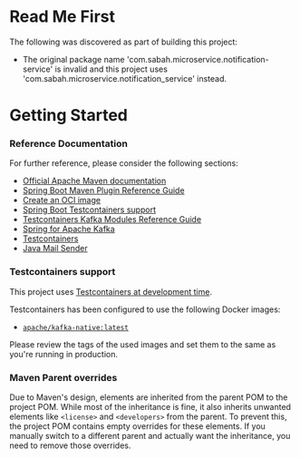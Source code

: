# Read Me First
The following was discovered as part of building this project:

* The original package name 'com.sabah.microservice.notification-service' is invalid and this project uses 'com.sabah.microservice.notification_service' instead.

# Getting Started

### Reference Documentation
For further reference, please consider the following sections:

* [Official Apache Maven documentation](https://maven.apache.org/guides/index.html)
* [Spring Boot Maven Plugin Reference Guide](https://docs.spring.io/spring-boot/3.4.4/maven-plugin)
* [Create an OCI image](https://docs.spring.io/spring-boot/3.4.4/maven-plugin/build-image.html)
* [Spring Boot Testcontainers support](https://docs.spring.io/spring-boot/3.4.4/reference/testing/testcontainers.html#testing.testcontainers)
* [Testcontainers Kafka Modules Reference Guide](https://java.testcontainers.org/modules/kafka/)
* [Spring for Apache Kafka](https://docs.spring.io/spring-boot/3.4.4/reference/messaging/kafka.html)
* [Testcontainers](https://java.testcontainers.org/)
* [Java Mail Sender](https://docs.spring.io/spring-boot/3.4.4/reference/io/email.html)

### Testcontainers support

This project uses [Testcontainers at development time](https://docs.spring.io/spring-boot/3.4.4/reference/features/dev-services.html#features.dev-services.testcontainers).

Testcontainers has been configured to use the following Docker images:

* [`apache/kafka-native:latest`](https://hub.docker.com/r/apache/kafka-native)

Please review the tags of the used images and set them to the same as you're running in production.

### Maven Parent overrides

Due to Maven's design, elements are inherited from the parent POM to the project POM.
While most of the inheritance is fine, it also inherits unwanted elements like `<license>` and `<developers>` from the parent.
To prevent this, the project POM contains empty overrides for these elements.
If you manually switch to a different parent and actually want the inheritance, you need to remove those overrides.

